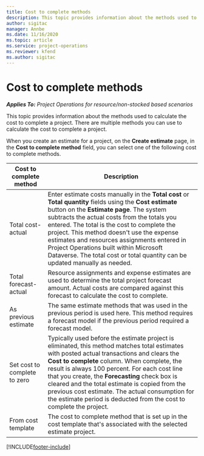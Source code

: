 ```yaml
---
title: Cost to complete methods
description: This topic provides information about the methods used to calculate the cost to complete a project.
author: sigitac
manager: Annbe
ms.date: 11/16/2020
ms.topic: article
ms.service: project-operations
ms.reviewer: kfend 
ms.author: sigitac
---
```


# Cost to complete methods

_**Applies To:** Project Operations for resource/non-stocked based scenarios_

This topic provides information about the methods used to calculate the cost to complete a project. There are multiple methods you can use to calculate the cost to complete a project. 

When you create an estimate for a project, on the **Create estimate** page, in the **Cost to complete method** field, you can select one of the following cost to complete methods.

| Cost to complete method    | Description                                                                                                                                                                                                                                                                                                                                                                                                                                                                                        |
|------------------------------|----------------------------------------------------------------------------------------------------------------------------------------------------------------------------------------------------------------------------------------------------------------------------------------------------------------------------------------------------------------------------------------------------------------------------------------------------------------------------------------------------|
| Total cost-actual            | Enter estimate costs manually in the **Total cost** or **Total quantity** fields using the **Cost estimate** button on the **Estimate page**. The system subtracts the actual costs from the totals you entered. The total is the cost to complete the project. This method doesn't use the expense estimates and resources assignments entered in Project Operations built within Microsoft Dataverse. The total cost or total quantity can be updated manually as needed.  |
| Total forecast-actual        | Resource assignments and expense estimates are used to determine the total project forecast amount. Actual costs are compared against this forecast to calculate the cost to complete.                                                                                                                                                                                                                                                                          |
| As previous estimate         | The same estimate methods that was used in the previous period is used here. This method requires a forecast model if the previous period required a forecast model.                                                                                                                                                                                                                                                                                                                           |
| Set cost to complete to zero | Typically used before the estimate project is eliminated, this method matches total estimates with posted actual transactions and clears the **Cost to complete** column. When complete, the result is always 100 percent. For each cost line that you create, the **Forecasting** check box is cleared and the total estimate is copied from the previous cost estimate. The actual consumption for the estimate period is deducted from the cost to complete the project.              |
| From cost template           | The cost to complete method that is set up in the cost template that's associated with the selected estimate project.                                                                                                                                                                                                                                                                                                                                                                          |


[!INCLUDE[footer-include](../includes/footer-banner.md)]